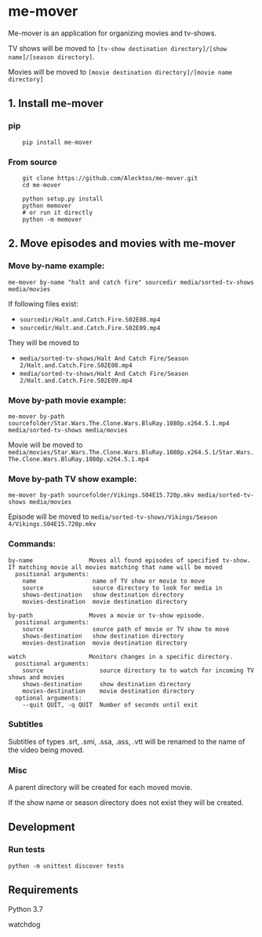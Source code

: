 # me-mover

Me-mover is an application for organizing movies and tv-shows.

TV shows will be moved to ``[tv-show destination directory]/[show name]/[season directory]``. 

Movies will be moved to ``[movie destination directory]/[movie name directory]``

## 1. Install me-mover
### pip
        pip install me-mover
### From source
        git clone https://github.com/Alecktos/me-mover.git
        cd me-mover
        
        python setup.py install
        python memover
        # or run it directly 
        python -m memover

## 2. Move episodes and movies with me-mover
### Move by-name example:
    me-mover by-name "halt and catch fire" sourcedir media/sorted-tv-shows media/movies
If following files exist:
* `sourcedir/Halt.and.Catch.Fire.S02E08.mp4` 
* `sourcedir/Halt.and.Catch.Fire.S02E09.mp4` 

They will be moved to 
* `media/sorted-tv-shows/Halt And Catch Fire/Season 2/Halt.and.Catch.Fire.S02E08.mp4` 
* `media/sorted-tv-shows/Halt And Catch Fire/Season 2/Halt.and.Catch.Fire.S02E09.mp4`

### Move by-path movie example:
    me-mover by-path sourcefolder/Star.Wars.The.Clone.Wars.BluRay.1080p.x264.5.1.mp4 media/sorted-tv-shows media/movies
Movie will be moved to `media/movies/Star.Wars.The.Clone.Wars.BluRay.1080p.x264.5.1/Star.Wars.The.Clone.Wars.BluRay.1080p.x264.5.1.mp4`

### Move by-path TV show example:
    me-mover by-path sourcefolder/Vikings.S04E15.720p.mkv media/sorted-tv-shows media/movies    
Episode will be moved to `media/sorted-tv-shows/Vikings/Season 4/Vikings.S04E15.720p.mkv`

### Commands:
    by-name                Moves all found episodes of specified tv-show. If matching movie all movies matching that name will be moved
      positional arguments:
        name                name of TV show or movie to move
        source              source directory to look for media in
        shows-destination   show destination directory
        movies-destination  movie destination directory

    by-path                Moves a movie or tv-show episode.
      positional arguments:
        source              source path of movie or TV show to move
        shows-destination   show destination directory
        movies-destination  movie destination directory

    watch                  Monitors changes in a specific directory.
      positional arguments:
        source                source directory to to watch for incoming TV shows and movies
        shows-destination     show destination directory
        movies-destination    movie destination directory
      optional arguments:
        --quit QUIT, -q QUIT  Number of seconds until exit

### Subtitles
Subtitles of types .srt, .smi, .ssa, .ass, .vtt will be renamed to the name of the video being moved.

### Misc
A parent directory will be created for each moved movie.

If the show name or season directory does not exist they will be created.

## Development


### Run tests
    python -m unittest discover tests

## Requirements
Python 3.7

watchdog
